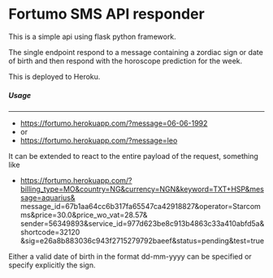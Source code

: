 Fortumo SMS API responder
========================
This is a simple api using flask python framework.

The single endpoint respond to a message containing a zordiac sign or date of birth and then respond with
the horoscope prediction for the week.

This is deployed to Heroku.

##### Usage
------------
* https://fortumo.herokuapp.com/?message=06-06-1992
* or
* https://fortumo.herokuapp.com/?message=leo

It can be extended to react to the entire payload of the request, something like
* https://fortumo.herokuapp.com/?billing_type=MO&country=NG&currency=NGN&keyword=TXT+HSP&message=aquarius&
  message_id=67b1aa64cc6b317fa65547ca42918827&operator=Starcomms&price=30.0&price_wo_vat=28.57&
  sender=56349893&service_id=977d623be8c913b4863c33a410abfd5a&shortcode=32120
  &sig=e26a8b883036c943f2715279792baeef&status=pending&test=true

Either a valid date of birth in the format dd-mm-yyyy can be specified or specify explicitly the sign.
